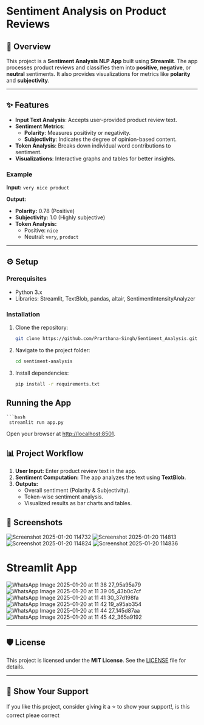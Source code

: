 # Sentiment Analysis on Product Reviews  

## 📝 Overview  
This project is a **Sentiment Analysis NLP App** built using **Streamlit**. The app processes product reviews and classifies them into **positive**, **negative**, or **neutral** sentiments. It also provides visualizations for metrics like **polarity** and **subjectivity**.  

---

## ✨ Features  
- **Input Text Analysis**: Accepts user-provided product review text.  
- **Sentiment Metrics**:  
  - **Polarity**: Measures positivity or negativity.  
  - **Subjectivity**: Indicates the degree of opinion-based content.  
- **Token Analysis**: Breaks down individual word contributions to sentiment.  
- **Visualizations**: Interactive graphs and tables for better insights.  

### Example  
**Input:** `very nice product`  

**Output:**  
- **Polarity:** 0.78 (Positive)  
- **Subjectivity:** 1.0 (Highly subjective)  
- **Token Analysis:**  
  - Positive: `nice`  
  - Neutral: `very`, `product`  

---

## ⚙️ Setup  

### Prerequisites  
- Python 3.x  
- Libraries: Streamlit, TextBlob, pandas, altair, SentimentIntensityAnalyzer

### Installation  
1. Clone the repository:  
   ```bash
   git clone https://github.com/Prarthana-Singh/Sentiment_Analysis.git

2. Navigate to the project folder:
   ```bash
   cd sentiment-analysis

4. Install dependencies:
   ```bash
   pip install -r requirements.txt
## Running the App
    ```bash
     streamlit run app.py

Open your browser at [http://localhost:8501](http://localhost:8501).

## 📊 Project Workflow  
1. **User Input:** Enter product review text in the app.  
2. **Sentiment Computation:** The app analyzes the text using **TextBlob**.  
3. **Outputs:**  
   - Overall sentiment (Polarity & Subjectivity).  
   - Token-wise sentiment analysis.  
   - Visualized results as bar charts and tables.
  
  
## 📸 Screenshots
![Screenshot 2025-01-20 114732](https://github.com/user-attachments/assets/8f40543a-6905-42ba-8078-4de932916ebd)
![Screenshot 2025-01-20 114813](https://github.com/user-attachments/assets/f167dc00-4487-411a-b597-a80c38f0dc4c)
![Screenshot 2025-01-20 114824](https://github.com/user-attachments/assets/b060c167-955d-4b7e-abb7-63fd9735e0e9)
![Screenshot 2025-01-20 114836](https://github.com/user-attachments/assets/abf16edd-d197-43e5-a83b-bea4979905ba)

# Streamlit App
![WhatsApp Image 2025-01-20 at 11 38 27_95a95a79](https://github.com/user-attachments/assets/021bee10-f010-45a9-aaee-47c5e062430b)
![WhatsApp Image 2025-01-20 at 11 39 05_43b0c7cf](https://github.com/user-attachments/assets/dc502a2d-9143-4bea-8aaf-09fa4e00d25a)
![WhatsApp Image 2025-01-20 at 11 41 30_37d198fa](https://github.com/user-attachments/assets/7150f6e7-c388-4f8b-8724-993c7e7f1b2c)
![WhatsApp Image 2025-01-20 at 11 42 19_a95ab354](https://github.com/user-attachments/assets/f6714c94-265d-424f-88d9-73a19e8dc3a7)
![WhatsApp Image 2025-01-20 at 11 44 27_145d87aa](https://github.com/user-attachments/assets/3011b5c2-e781-4309-b00a-eca9f7c611a2)
![WhatsApp Image 2025-01-20 at 11 45 42_365a9192](https://github.com/user-attachments/assets/2d5a6474-cb2d-4c17-b3ad-950ce30c325c)


---



## 🛡️ License
This project is licensed under the **MIT License**. See the [LICENSE](LICENSE) file for details.

---

## 🌟 Show Your Support
If you like this project, consider giving it a ⭐️ to show your support!, is this correct pleae correct


